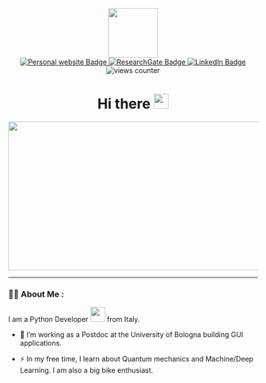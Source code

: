 <div id="header" align="center">
  <img src="https://media.giphy.com/media/xT9IgzoKnwFNmISR8I/giphy.gif" width="100"/>
  <div id="badges">
  <a href="https://www.linkedin.com/in/guillaume-siron-4bb58a1b9/">
    <img src="https://img.shields.io/badge/Website-black" alt="Personal website Badge"/>
  </a>
  <a href="https://www.researchgate.net/profile/Guillaume-Siron">
    <img src="https://img.shields.io/badge/ResearchGate-turquoise" alt="ResearchGate Badge"/>
  </a>
  <a href="https://www.linkedin.com/in/guillaume-siron-4bb58a1b9/">
    <img src="https://img.shields.io/badge/LinkedIn-blue" alt="LinkedIn Badge"/>
  </a>
</div>
<img src="https://komarev.com/ghpvc/?username=G-Siron&style=flat-square&color=blue" alt="views counter"/>
 <h1>
  Hi there
  <img src="https://media.giphy.com/media/hvRJCLFzcasrR4ia7z/giphy.gif" width="30px"/>
</h1>
</div>

<div align="center">
  <img src="https://media.giphy.com/media/dWesBcTLavkZuG35MI/giphy.gif" width="600" height="300"/>
</div>

---

### :man_technologist: About Me :
I am a Python Developer <img src="https://media.giphy.com/media/WUlplcMpOCEmTGBtBW/giphy.gif" width="30"> from Italy.

- :telescope: I’m working as a Postdoc at the University of Bologna building GUI applications.

- :zap: In my free time, I learn about Quantum mechanics and Machine/Deep Learning. I am also a big bike enthusiast.


<!--
**G-Siron/G-Siron** is a ✨ _special_ ✨ repository because its `README.md` (this file) appears on your GitHub profile.

Here are some ideas to get you started:

- 🔭 I’m currently working on ...
- 🌱 I’m currently learning ...
- 👯 I’m looking to collaborate on ...
- 🤔 I’m looking for help with ...
- 💬 Ask me about ...
- 📫 How to reach me: ...
- 😄 Pronouns: ...
- ⚡ Fun fact: ...
-->
